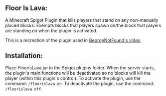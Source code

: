 Floor Is Lava:
--------------
A Minecraft Spigot Plugin that kills players that stand on any non-manually
placed blocks. Exempts blocks that players spawn on/the block that players
are standing on when the plugin is activated.

This is a recreation of the plugin used in 
[GeorgeNotFound's video](https://www.youtube.com/watch?v=17HqO9O_w54)

Installation:
-------------
Place FloorIsLava.jar in the Spigot plugins folder.
When the server starts, the plugin's main functions will be deactivated
so no blocks will kill the player (within this plugin's control). To
activate the plugin, use the command: `/floorislava on`. To deactivate
the plugin, use the command: `/floorislava off`.